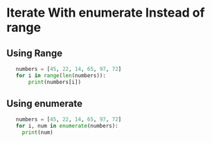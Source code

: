 # Iterate With enumerate Instead of range

## Using Range
```python
   numbers = [45, 22, 14, 65, 97, 72]
   for i in range(len(numbers)):
       print(numbers[i])
```


## Using enumerate
```python
   numbers = [45, 22, 14, 65, 97, 72]
   for i, num in enumerate(numbers):
     print(num)
```